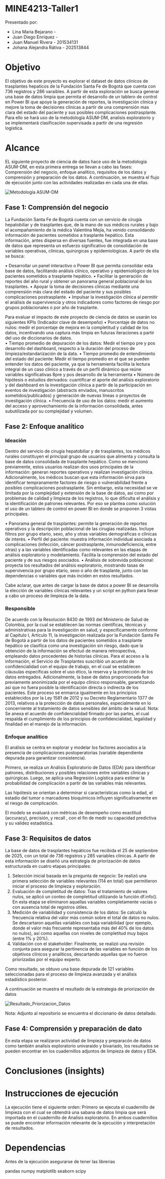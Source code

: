 # MINE4213-Taller1
Presentado por:

- Lina Maria Bejarano - 
- Juan Diego Enríquez - 
- Juan Manuel Rivera  - 201534131
- Johana Alejandra Rátiva - 202513844


# Objetivo

El objetivo de este proyecto es explorar el dataset de datos clinicos de trasplantes hepaticos de la Fundación Santa Fe de Bogotá que cuenta con 736 registros y 286 varaibles. A partir de esta exploración se busca generar una base de datos limpia que permita el desarrollo de un tablero de control en Power BI que apoye la generación de reportes, la investigación clinica y mejore la toma de decisiones clinicas a partir de una comprensión mas clara del estado del paciente y sus posibles complicaciones postrasplante. Para ello se hará uso de la metodología ASUM-DM, analisis exploratorio y se implementará clasificación supervisada a partir de  una regresión logistica.   


# Alcance

EL siguiente proyecto de ciencia de datos hace uso de la metodología ASUM-DM, en esta primera entrega se llevan a cabo las fases: Comprensión del negocio, enfoque analítico, requisitos de los datos y comprensión y preparación de los datos. A continuación, se muestra el flujo de ejecución junto con las actividades realizadas en cada una de ellas.

![ Metodología ASUM-DM ](./metodologia.png)

## Fase 1: Comprensión del negocio

La Fundación Santa Fe de Bogotá cuenta con un servicio de cirugía hepatobiliar y de trasplantes que, de la mano de sus médicos rurales y bajo el acompañamiento de la médica Valentina Mejía, ha venido consolidando información de pacientes sometidos a trasplante hepático. Esta información, antes dispersa en diversas fuentes, fue integrada en una base de datos que representa un esfuerzo significativo de consolidación de variables operativas, clínicas, quirúrgicas y epidemiológicas. A partir de ella se busca:

•	Desarrollar un panel interactivo o Power BI que permita consolidar esta base de datos, facilitando análisis clínico, operativo y epidemiológico de los pacientes sometidos a trasplante hepático. 
•	Facilitar la generación de reportes del año rural y obtener un panorama general poblacional de los trasplantes.
•	Apoyar la toma de decisiones clínicas mediante una comprensión más clara del estado del paciente y sus posibles complicaciones postrasplante.
•	Impulsar la investigación clínica al permitir el análisis de supervivencia y otros indicadores como factores de riesgo por grupos poblacionales o por año de trasplante.

Para evaluar el impacto de este proyecto de ciencia de datos se usarán los siguientes KPIs (Indicador clave de desempeño)
•	Porcentaje de datos no nulos: medir el porcentaje de mejora en la completitud y calidad de los datos, incentivando una captura más limpia en futuras iteraciones a partir del uso de diccionarios de datos.  
•	Tiempo promedio de depuración de los datos: Medir el tiempo pre y pos desarrollo del dashboard, respecto a la duración del proceso de limpieza/estandarización de la data.
•	Tiempo promedio de entendimiento del estado del paciente: Medir el tiempo promedio en el que se pueden entender los datos del paciente, ya que la herramienta facilita la lectura integral de un caso clínico a través de un perfil dinámico que reúne variables significativas 8pre y pos desarrollo de la herramienta
•	Número de hipótesis o estudios derivados: cuantificar el aporte del análisis exploratorio y del dashboard en la investigación clínica a partir de la participación en eventos de investigación (abstracts enviados, manuscritos sometidos/publicados) y generación de nuevas líneas o proyectos de investigación clínica. 
•	Frecuencia de uso de los datos: medir el aumento del acceso y aprovechamiento de la información consolidada, antes subutilizada por su complejidad y volumen.

## Fase 2: Enfoque analítico

### Ideación 

Dentro del servicio de cirugía hepatobiliar y de trasplantes, los médicos rurales constituyen el principal grupo de usuarios que alimenta y consulta la base de datos consolidada de trasplante hepático. Como se mencionó previamente, estos usuarios realizan dos usos principales de la información: generan reportes operativos y realizan investigación clínica. 
Adicionalmente, los médicos buscan que esta información sirva para identificar tempranamente factores de riesgo o vulnerabilidad frente a posibles complicaciones postrasplante. Sin embargo, esta necesidad se ve limitada por la complejidad y extensión de la base de datos, así como por problemas de calidad y limpieza de los registros, lo que dificulta el análisis y la identificación de patrones relevantes. Por eso se plantea como solución el uso de un tablero de control en power BI en donde se proponen 3 vistas principales.

•	Panorama general de trasplantes: permite la generación de reportes operativos y la descripción poblacional de las cirugías realizadas. Incluye filtros por grupo etario, sexo, año y otras variables demográficas o clínicas de interés.
•	Perfil del paciente: muestra información individual asociada a complicaciones (infección, cáncer postrasplante, inmunodeficiencia, entre otras) y a las variables identificadas como relevantes en las etapas de análisis exploratorio y modelamiento. Facilita la comprensión del estado del paciente y de sus riesgos asociados. 
•	Análisis de sobrevida poblacional: proyecta los resultados del análisis exploratorio, mostrando tasas de supervivencia por grupo etario, sexo o año de trasplante, junto con las dependencias o variables que más inciden en estos resultados.

Cabe aclarar, que antes de cargar la base de datos a power BI se desarrolla la elección de variables clínicas relevantes y un script en python para llevar a cabo un proceso de limpieza de la data. 

### Responsible

De acuerdo con la Resolución 8430 de 1993 del Ministerio de Salud de Colombia, por la cual se establecen las normas científicas, técnicas y administrativas para la investigación en salud, y específicamente conforme al Capítulo I, Artículo 11, la investigación realizada por la Fundación Santa Fe de Bogotá a partir de los datos de pacientes sometidos a trasplante hepático se clasifica como una investigación sin riesgo, dado que la obtención de la información se efectuó de manera retrospectiva, empleando datos procedentes de historias clínicas.
Para el acceso a la información, el Servicio de Trasplantes suscribió un acuerdo de confidencialidad con el equipo de trabajo, en el cual se establecen cláusulas específicas sobre el uso ético, la reserva y la protección de los datos entregados. Adicionalmente, la base de datos proporcionada fue previamente anonimizada por el equipo clínico responsable, garantizando así que no fuera posible la identificación directa o indirecta de los pacientes.
Este proceso se enmarca igualmente en los principios establecidos por la Ley 1581 de 2012 y su Decreto Reglamentario 1377 de 2013, relativos a la protección de datos personales, especialmente en lo concerniente al tratamiento de datos sensibles del ámbito de la salud.
Nota: Se anexa el acuerdo de confidencialidad firmado por las partes, el cual respalda el cumplimiento de los principios de confidencialidad, legalidad y finalidad en el manejo de la información.

### Enfoque analítico

El análisis se centra en explorar y modelar los factores asociados a la presencia de complicaciones postoperatorias (variable dependiente depurada para garantizar consistencia).

Primero, se realiza un Análisis Exploratorio de Datos (EDA) para identificar patrones, distribuciones y posibles relaciones entre variables clínicas y quirúrgicas. Luego, se aplica una Regresión Logística para estimar la probabilidad de complicación a partir de las variables más relevantes.

Las hipótesis se orientan a determinar si características como la edad, el estadio del tumor o marcadores bioquímicos influyen significativamente en el riesgo de complicación.

El modelo se evaluará con métricas de desempeño como exactitud (accuracy), precisión, y recall , con el fin de medir su capacidad predictiva y su validez estadística.

## Fase 3: Requisitos de datos

La base de datos de trasplantes hepáticos fue recibida el 25 de septiembre de 2025, con un total de 736 registros y 285 variables clínicas. A partir de esta información se diseñó una estrategia de priorización de datos estructurada en cuatro etapas principales:

1.	Selección inicial basada en la pregunta de negocio: Se realizó una primera selección de variables relevantes (114 en total) que permitieron iniciar el proceso de limpieza y exploración.
2.	Evaluación de completitud de datos: Tras el tratamiento de valores nulos, se aplicó un conteo de completitud utilizando la función df.info(). En esta etapa se eliminaron aquellas variables completamente vacías o con ausencia total de registros útiles.
3.	Medición de variabilidad y consistencia de los datos: Se calculó la frecuencia relativa del valor más común sobre el total de datos no nulos. Se descartaron aquellas variables con baja variabilidad (por ejemplo, donde el valor más frecuente representaba más del 40% de los datos no nulos), así como aquellas con niveles de completitud muy bajos (entre 1% y 20%).
4.	Validación con el stakeholder: Finalmente, se realizó una revisión conjunta para asegurar la pertinencia de las variables en función de los objetivos clínicos y analíticos, descartando aquellas que no fueron priorizadas por el equipo experto.

Como resultado, se obtuvo una base depurada de 121 variables seleccionadas para el proceso de limpieza avanzada y el análisis estadístico posterior.

A continuación se muestra el resultado de la estrategia de priorización de datos

![ Resultado_Priorizacion_Datos ](./Variables_Priorizadas.jpg)

Nota: Adjunto al repositorio se encuentra el diccionario de datos detallado.

## Fase 4: Comprensión y preparación de dato

En esta etapa se realizaron actividad de limpieza y preparacón de datos como también analisis exploratorio univaraido y bivariado, los resultados se pueden encontrar en los cuadernillos adjuntos de limpieza de datos y EDA. 

# Conclusiones (insights)

# Instrucciones de ejecución

La ejecución tiene el siguiente orden: Primero se ejecuta el cuadernillo de limpieza con el cual se obtendrá una sabana de datos limpia que será importada en el cuadernillo de Analisis exploratorio. En ambos cuadernillos se puede encontrar información relevante de la ejecución y interpretación de resultados. 

# Dependencias

Antes de la ejecución asegurarse de tener las librerias

pandas numpy matplotlib seaborn scipy